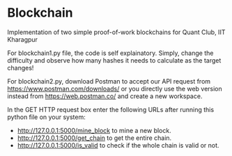 # Blockchain
Implementation of two simple proof-of-work blockchains for Quant Club, IIT Kharagpur

For blockchain1.py file, the code is self explainatory. Simply, change the difficulty and observe how many hashes it needs to calculate as the target changes!

For blockchain2.py, download Postman to accept our API request from https://www.postman.com/downloads/ or you directly use the web version instead from https://web.postman.co/
and create a new workspace.

In the GET HTTP request box enter the following URLs after running this python file on your system:

* http://127.0.0.1:5000/mine_block to mine a new block.
* http://127.0.0.1:5000/get_chain to get the entire chain.
* http://127.0.0.1:5000/is_valid to check if the whole chain is valid or not.
